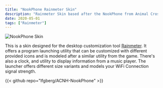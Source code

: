 ```yaml
---
title: "NookPhone Rainmeter Skin"
description: "Rainmeter Skin based after the NookPhone from Animal Crossing New Horizons"
date: 2020-05-01
tags: ["Rainmeter"]
---
```

![NookPhone Skin](development/nookphone.png)

This is a skin designed for the desktop customization tool [Rainmeter](https://www.rainmeter.net/). It offers a program launching utility that can be customized with different provided icons and is modeled after a similar utility from the game. There's also a clock, and utility to display information from a music player. The launcher offers different size variants and models your WiFi Connection signal strength.

{{< github repo="lfgberg/ACNH-NookPhone" >}}
